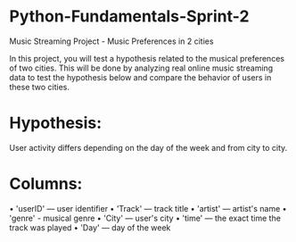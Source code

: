 # Python-Fundamentals-Sprint-2
Music Streaming Project - Music Preferences in 2 cities

In this project, you will test a hypothesis related to the musical preferences of two cities. This will be done by analyzing real online music streaming data to test the hypothesis below and compare the behavior of users in these two cities.

# **Hypothesis:**
User activity differs depending on the day of the week and from city to city.

# **Columns:**
• 'userID' — user identifier
• 'Track' — track title
• 'artist' — artist's name
• 'genre' - musical genre 
• 'City' — user's city
• 'time' — the exact time the track was played
• 'Day' — day of the week

